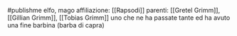 #publishme 
elfo, mago
affiliazione: [[Rapsodi]]
parenti: [[Gretel Grimm]], [[Gillian Grimm]], [[Tobias Grimm]]
uno che ne ha passate tante ed ha avuto una fine barbina (barba di capra)